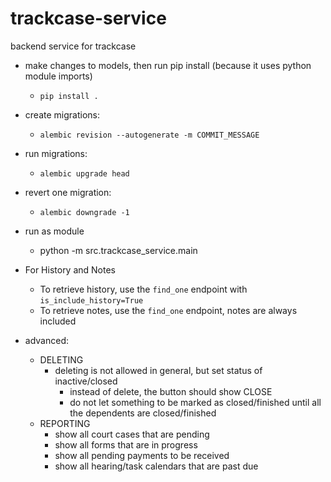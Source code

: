 # trackcase-service
backend service for trackcase

* make changes to models, then run pip install (because it uses python module imports)
  * `pip install .`
* create migrations:
  * `alembic revision --autogenerate -m COMMIT_MESSAGE`
* run migrations:
  * `alembic upgrade head`
* revert one migration:
  * `alembic downgrade -1`
* run as module
  * python -m src.trackcase_service.main
* For History and Notes
  * To retrieve history, use the `find_one` endpoint with `is_include_history=True`
  * To retrieve notes, use the `find_one` endpoint, notes are always included

* advanced:
  * DELETING
    * deleting is not allowed in general, but set status of inactive/closed
      * instead of delete, the button should show CLOSE
      * do not let something to be marked as closed/finished until all the dependents are closed/finished
  * REPORTING
    * show all court cases that are pending
    * show all forms that are in progress
    * show all pending payments to be received
    * show all hearing/task calendars that are past due
